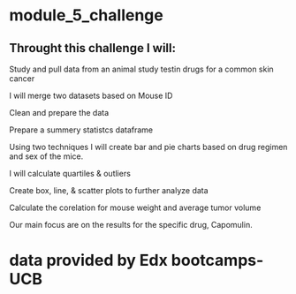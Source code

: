 # module_5_challenge

## Throught this challenge I will:

Study and pull data from an animal study testin drugs for a common skin cancer

I will merge two datasets based on Mouse ID

Clean and prepare the data

Prepare a summery statistcs dataframe

Using two techniques I will create bar and pie charts based on drug regimen and sex of the mice. 

I will calculate quartiles & outliers

Create box, line, & scatter plots to further analyze data

Calculate the corelation for mouse weight and average tumor volume

Our main focus are on the results for the specific drug, Capomulin.


#  data provided by Edx bootcamps- UCB 